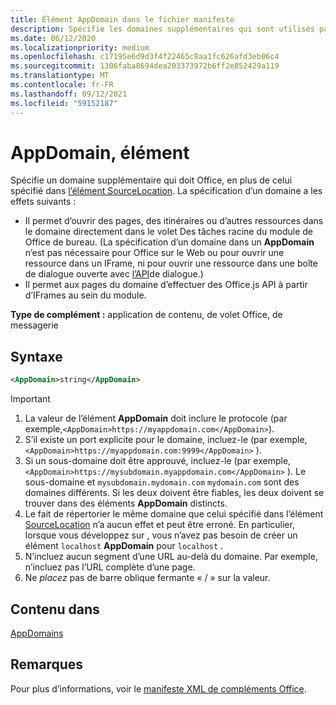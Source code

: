 ```yaml
---
title: Élément AppDomain dans le fichier manifeste
description: Spécifie les domaines supplémentaires qui sont utilisés par votre complément et qui doivent être Office.
ms.date: 06/12/2020
ms.localizationpriority: medium
ms.openlocfilehash: c17195e6d9d3f4f22465c8aa1fc626afd3eb06c4
ms.sourcegitcommit: 1306faba8694dea203373972b6ff2e852429a119
ms.translationtype: MT
ms.contentlocale: fr-FR
ms.lasthandoff: 09/12/2021
ms.locfileid: "59152187"
---
```

# <a name="appdomain-element"></a>AppDomain, élément

Spécifie un domaine supplémentaire qui doit Office, en plus de celui spécifié dans [l’élément SourceLocation](sourcelocation.md). La spécification d’un domaine a les effets suivants :

- Il permet d’ouvrir des pages, des itinéraires ou d’autres ressources dans le domaine directement dans le volet Des tâches racine du module de Office de bureau. (La spécification d’un domaine dans un **AppDomain** n’est pas nécessaire pour Office sur le Web ou pour ouvrir une ressource dans un IFrame, ni pour ouvrir une ressource dans une boîte de dialogue ouverte avec [l’API](../../develop/dialog-api-in-office-add-ins.md)de dialogue.)
- Il permet aux pages du domaine d’effectuer des Office.js API à partir d’IFrames au sein du module.

**Type de complément :** application de contenu, de volet Office, de messagerie

## <a name="syntax"></a>Syntaxe

```XML
<AppDomain>string</AppDomain>
```

> [!IMPORTANT]
> 1. La valeur de l’élément **AppDomain** doit inclure le protocole (par exemple,`<AppDomain>https://myappdomain.com</AppDomain>`).
> 2. S’il existe un port explicite pour le domaine, incluez-le (par exemple, `<AppDomain>https://myappdomain.com:9999</AppDomain>` ).
> 3. Si un sous-domaine doit être approuvé, incluez-le (par exemple, `<AppDomain>https://mysubdomain.myappdomain.com</AppDomain>` ). Le sous-domaine et `mysubdomain.mydomain.com` `mydomain.com` sont des domaines différents. Si les deux doivent être fiables, les deux doivent se trouver dans des éléments **AppDomain** distincts.
> 4. Le fait de répertorier le même domaine que celui spécifié dans l’élément [SourceLocation](sourcelocation.md) n’a aucun effet et peut être erroné. En particulier, lorsque vous développez sur , vous n’avez pas besoin de créer un élément `localhost` **AppDomain** pour `localhost` .
> 5. N’incluez aucun segment d’une URL au-delà du domaine. Par exemple, n’incluez pas l’URL complète d’une page.
> 6. Ne *placez* pas de barre oblique fermante « / » sur la valeur.

## <a name="contained-in"></a>Contenu dans

[AppDomains](appdomains.md)

## <a name="remarks"></a>Remarques

Pour plus d’informations, voir le [manifeste XML de compléments Office](../../develop/add-in-manifests.md).
